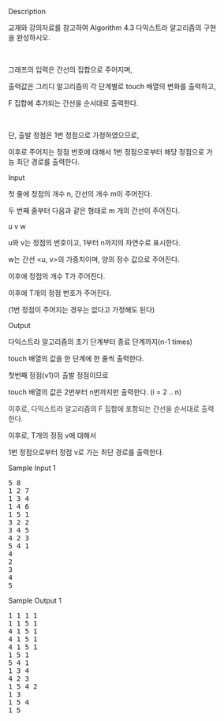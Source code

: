 <div class="ivu-card-body" style="padding: 40px;">  <div class="panel-body"> <div data-v-6e5e6c6e="" id="problem-content" class="markdown-body"><p data-v-6e5e6c6e="" class="title">Description</p> <p data-v-6e5e6c6e="" class="content"><p></p><p style="margin-left: 0px;">교재와 강의자료를 참고하여 Algorithm 4.3 다익스트라 알고리즘의 구현을 완성하시오.</p><p><br></p><p>그래프의 입력은 간선의 집합으로 주어지며,</p><p>출력값은 그리디 알고리즘의 각 단계별로 touch 배열의 변화를 출력하고,</p><p>F 집합에 추가되는 간선을 순서대로 출력한다.</p><p><br></p><p>단, 출발 정점은 1번 정점으로 가정하였으므로,</p><p>이후로 주어지는 정점 번호에 대해서 1번 정점으로부터 해당 정점으로 가능 최단 경로를 출력한다.</p></p> <p data-v-6e5e6c6e="" class="title">Input <!----></p> <p data-v-6e5e6c6e="" class="content"><p style="margin-left: 0px;">첫 줄에 정점의 개수 n, 간선의 개수 m이 주어진다.</p><p>두 번째 줄부터 다음과 같은 형태로 m 개의 간선이 주어진다.</p><p>u v w</p><p>u와 v는 정점의 번호이고, 1부터 n까지의 자연수로 표시한다.</p><p>w는 간선 &lt;u, v&gt;의 가중치이며, 양의 정수 값으로 주어진다.</p><p>이후에 정점의 개수 T가 주어진다.</p><p>이후에 T개의 정점 번호가 주어진다.</p><p>(1번 정점이 주어지는 경우는 없다고 가정해도 된다)</p></p> <p data-v-6e5e6c6e="" class="title">Output <!----></p> <p data-v-6e5e6c6e="" class="content"><p style="margin-left: 0px;">다익스트라 알고리즘의 초기 단계부터 종료 단계까지(n-1 times)</p><p>touch 배열의 값을 한 단계에 한 줄씩 출력한다.</p><p>첫번째 정점(v1)이 출발 정점이므로</p><p>touch 배열의 값은 2번부터 n번까지만 출력한다. (i = 2 .. n)</p><p><span style="color: rgb(51, 51, 51);">이후로, 다익스트라 알고리즘의 F 집합에 포함되는 간선을 순서대로 출력한다.</span><br></p><p>이후로, T개의 정점 v에 대해서</p><p>1번 정점으로부터 정점 v로 가는 최단 경로를 출력한다.</p></p>  <div data-v-6e5e6c6e=""><div data-v-6e5e6c6e="" class="flex-container sample"><div data-v-6e5e6c6e="" class="sample-input"><p data-v-6e5e6c6e="" class="title">Sample Input 1
                <a data-v-6e5e6c6e="" class="copy"><i data-v-6e5e6c6e="" class="ivu-icon ivu-icon-clipboard"></i></a></p> <pre data-v-6e5e6c6e="">5 8
1 2 7
1 3 4
1 4 6
1 5 1
3 2 2
3 4 5
4 2 3
5 4 1
4
2
3
4
5</pre></div> <div data-v-6e5e6c6e="" class="sample-output"><p data-v-6e5e6c6e="" class="title">Sample Output 1</p> <pre data-v-6e5e6c6e="">1 1 1 1
1 1 5 1
4 1 5 1
4 1 5 1
4 1 5 1
1 5 1
5 4 1
1 3 4
4 2 3
1 5 4 2
1 3
1 5 4
1 5</pre></div></div></div> <!----> <!----></div></div></div>
